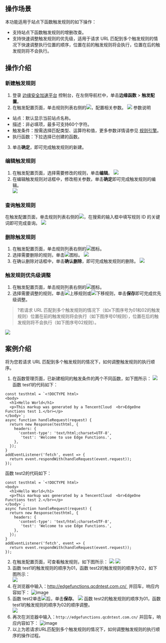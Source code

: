 ## 操作场景
本功能适用于站点下函数触发规则的如下操作：  
- 支持站点下函数触发规则的增删改查。  
- 支持快速调整触发规则的优先级，适用于请求 URL 匹配到多个触发规则的情况下快速调整执行位置的顺序，位置在前的触发规则将会执行，位置在后的触发规则将不会执行。  

## 操作介绍 
### 新建触发规则
1. 登录 [边缘安全加速平台](https://console.cloud.tencent.com/edgeone) 控制台，在左侧导航栏中，单击**边缘函数** > **触发配置**。
2. 在触发配置页面，单击规则列表右侧的![](https://qcloudimg.tencent-cloud.cn/raw/03f10b28b4a75b8cc534e433375ed0d2.png)，配置相关参数。
![](https://qcloudimg.tencent-cloud.cn/raw/077d9ffcfc3f2a8e9473a31705a6dfb1.png)
参数说明  
 - 站点：默认显示当前站点名称。  
 - 描述：非必填项，最多可支持60个字符。  
 - 触发条件：按需选择匹配类型、运算符和值，更多参数详情请参见 [规则引擎](https://cloud.tencent.com/document/product/1552/70901)。
 - 执行函数：下拉选择已创建的函数。  
3. 单击**确定**，即可完成触发规则的新建。    


### 编辑触发规则
1. 在触发配置页面，选择需要修改的规则，单击**编辑**。
![](https://qcloudimg.tencent-cloud.cn/raw/d56ddfd3aecbea41d30954bc42bc9e30.png)
2. 在编辑触发规则对话框中，修改相关参数，单击**确定**即可完成触发规则的编辑。  
![](https://qcloudimg.tencent-cloud.cn/raw/907ccee5dd72d5d2826e5a5a17794129.png)


### 查询触发规则
在触发配置页面，单击规则列表右侧的![](https://qcloudimg.tencent-cloud.cn/raw/cc51996cbb1a4eb77dfc9b452a88d7c0.png)，在搜索的输入框中填写规则 ID 的关键词即可完成查询。
![](https://qcloudimg.tencent-cloud.cn/raw/bea8feeedc907c335a0fec8ff0144c85.png)


### 删除触发规则
1. 在触发配置页面，单击规则列表右侧的![](https://qcloudimg.tencent-cloud.cn/raw/341a70c7c6f3c3770463fa7a3ef7c101.png)图标。
2. 选择需要删除的规则，单击![](https://qcloudimg.tencent-cloud.cn/raw/00b18e737c0759a826082e59ea95d5ad.png)图标。
![](https://qcloudimg.tencent-cloud.cn/raw/619066ad5277cd739e52c5c8464fa104.png)
3. 在确认删除对话框中，单击**确认删除**，即可完成触发规则的删除。
![](https://qcloudimg.tencent-cloud.cn/raw/18a54d30ea0df3b2b3571394d9b9b2dc.png)


### 触发规则优先级调整
1. 在触发配置页面，单击规则列表右侧的![](https://qcloudimg.tencent-cloud.cn/raw/341a70c7c6f3c3770463fa7a3ef7c101.png)图标。
2. 选择需要调整的规则，单击![](https://qcloudimg.tencent-cloud.cn/raw/d07f725689d5f191c101504e40bea070.png)上移规则或![](https://qcloudimg.tencent-cloud.cn/raw/993e3ac84f60d1bec83bbeb2d2161ab1.png)下移规则，单击**保存**即可完成优先级调整。
>?若请求 URL 匹配到多个触发规则的情况下（如x下图序号为01和02的触发规则）位置在前的触发规则将会执行（如下图序号01规则），位置在后的触发规则将不会执行（如下图序号02规则）。
>
![](https://qcloudimg.tencent-cloud.cn/raw/0a87d9f50bff98b324b182fa91a388a3.png)



## 案例介绍
将为您若请求 URL 匹配到多个触发规则的情况下，如何调整触发规则的执行顺序。
1. 在函数管理页面，已新建相同的触发条件的两个不同函数，如下图所示：
![](https://qcloudimg.tencent-cloud.cn/raw/444b969edb979e7ebe621f5193f95922.png)
函数 test1的代码如下：
```
const testhtml = `<!DOCTYPE html>
<body>
  <h1>Hello World</h1>
  <p>This markup was generated by a TencentCloud  <br>EdgeOne Functions test 1.</br></p>
</body>`;
async function handleRequest(request) {
  return new Response(testhtml, {
    headers: {
      'content-type': 'text/html;charset=UTF-8',
       'test': 'Welcome to use Edge Functions.',
    },
  });
}
addEventListener('fetch', event => {
  return event.respondWith(handleRequest(event.request));
});  
```
函数 test2的代码如下：
```
const testhtml = `<!DOCTYPE html>
<body>
  <h1>Hello World</h1>
  <p>This markup was generated by a TencentCloud  <br>EdgeOne Functions test 2.</br></p>
</body>`;
async function handleRequest(request) {
  return new Response(testhtml, {
    headers: {
      'content-type': 'text/html;charset=UTF-8',
       'test': 'Welcome to use Edge Functions.',
    },
  });
}
addEventListener('fetch', event => {
  return event.respondWith(handleRequest(event.request));
});   
```
2. 在触发配置页面，可查看触发规则，如下图所示：
![](https://qcloudimg.tencent-cloud.cn/raw/761a354c8a1ce26d1bb8e435dbe37450.png)
![](https://qcloudimg.tencent-cloud.cn/raw/d18e0a74ed90e8ef0e934feef19ba1dd.png)
3. 函数 test1的触发规则的顺序为01，函数 test2的触发规则的顺序为02，如下图所示：  
![](https://qcloudimg.tencent-cloud.cn/raw/229610464bede197121ab3a2ebf85bef.png)
4. 在浏览器中输入：http://edgefunctions.qcdntest.com.cn/  并回车，响应内容如下：
![image](https://user-images.githubusercontent.com/114125357/197452642-47b4f926-bc4d-438c-8c22-74b5a47c8e83.png)   
5. 函数 test2单击![](https://qcloudimg.tencent-cloud.cn/raw/d07f725689d5f191c101504e40bea070.png)后，单击**保存**。
![](https://qcloudimg.tencent-cloud.cn/raw/c071a118707d13574e20956c9aab93d3.png)
函数 test2的触发规则的顺序为01，函数 test1的触发规则的顺序为02的顺序调整。  
![](https://qcloudimg.tencent-cloud.cn/raw/484f4f4441f14cc140f0669f32b0973a.png)
6. 再次在浏览器中输入：`http://edgefunctions.qcdntest.com.cn/` 并回车，响应内容如下：
![image](https://user-images.githubusercontent.com/114125357/197452748-30776108-04cc-4d07-8689-77405cc7e9d8.png)    
7. 以上为若请求URL匹配到多个触发规则的情况下，如何调整触发规则的执行顺序的操作过程。
